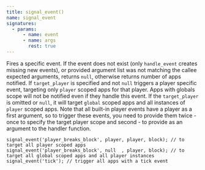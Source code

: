 ```yaml
---
title: signal_event()
name: signal_event
signatures:
  - params:
      - name: event
      - name: args
        rest: true
---
```


Fires a specific event. If the event does not exist (only `handle_event` creates
missing new events), or provided argument list was not matching the callee
expected arguments, returns `null`, otherwise returns number of apps notified.
If `target_player` is specified and not `null` triggers a player specific event,
targeting only `player` scoped apps for that player. Apps with globals scope
will not be notified even if they handle this event. If the `target_player` is
omitted or `null`, it will target `global` scoped apps and all instances of
`player` scoped apps. Note that all built-in player events have a player as a
first argument, so to trigger these events, you need to provide them twice -
once to specify the target player scope and second - to provide as an argument
to the handler function.

```scarpet
signal_event('player_breaks_block', player, player, block); // to target all player scoped apps
signal_event('player_breaks_block', null  , player, block); // to target all global scoped apps and all player instances
signal_event('tick'); // trigger all apps with a tick event
```
